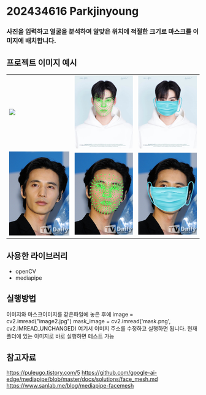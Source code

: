# 202434616 Parkjinyoung
### 사진을 입력하고 얼굴을 분석하여 알맞은 위치에 적절한 크기로 마스크를 이미지에 배치합니다.
## 프로젝트 이미지 예시
<table>
  <tr>
    <td><img src="image.jpg" width="200"></td>
    <td><img src="image_with_landmark.jpg" width="200"></td>
    <td><img src="image_with_mask.jpg" width="200"></td>
  </tr>
  <tr>
    <td><img src="image2.jpg" width="200"></td>
    <td><img src="image2_with_landmark.jpg" width="200"></td>
    <td><img src="image2_with_mask.jpg" width="200"></td>
  </tr>
</table>

## 사용한 라이브러리
- openCV
- mediapipe

## 실행방법
이미지와 마스크이미지를 같은파일에 놓은 후에
image = cv2.imread("image2.jpg")
mask_image = cv2.imread('mask.png', cv2.IMREAD_UNCHANGED)
여기서 이미지 주소를 수정하고 실행하면 됩니다.
현재 폴더에 있는 이미지로 바로 실행하면 테스트 가능

## 참고자료
https://puleugo.tistory.com/5
https://github.com/google-ai-edge/mediapipe/blob/master/docs/solutions/face_mesh.md
https://www.sanlab.me/blog/mediapipe-facemesh